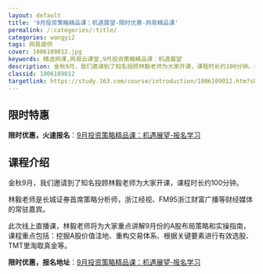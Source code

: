 ```yaml
---
layout: default
title: '9月投资策略精品课：机遇展望-限时优惠-网易精品课'
permalink: /:categories/:title/
categories: wangyi2
tags: 网易提供
cover: 1006109012.jpg
keywords: 精选网课,网易云课堂,9月投资策略精品课：机遇展望
description: 金秋9月，我们邀请到了知名投顾林毅老师为大家开课，课程时长约100分钟。林毅老师是长城证券首席策略分析师，浙江经视、FM
classid: 1006109012
targetlink: https://study.163.com/course/introduction/1006109012.htm?share=1&shareId=1025206652&utm_campaign=share&utm_medium=iphoneShare&utm_source=&utm_u=1025206652
---
```


## 限时特惠

**限时优惠，火速报名**：[9月投资策略精品课：机遇展望-报名学习](https://study.163.com/course/introduction/1006109012.htm?share=1&shareId=1025206652&utm_campaign=share&utm_medium=iphoneShare&utm_source=&utm_u=1025206652)

## 课程介绍

金秋9月，我们邀请到了知名投顾林毅老师为大家开课，课程时长约100分钟。

林毅老师是长城证券首席策略分析师，浙江经视、FM95浙江财富广播等财经媒体的常驻嘉宾。

此次线上直播课，林毅老师将为大家重点讲解9月份的A股布局策略和实操指南，课程重点包括：挖掘A股价值洼地、重构交易体系、根据关键要素进行有效选股、TMT里淘取真金等。

**限时优惠，报名地址**：[9月投资策略精品课：机遇展望-报名学习](https://study.163.com/course/introduction/1006109012.htm?share=1&shareId=1025206652&utm_campaign=share&utm_medium=iphoneShare&utm_source=&utm_u=1025206652)

